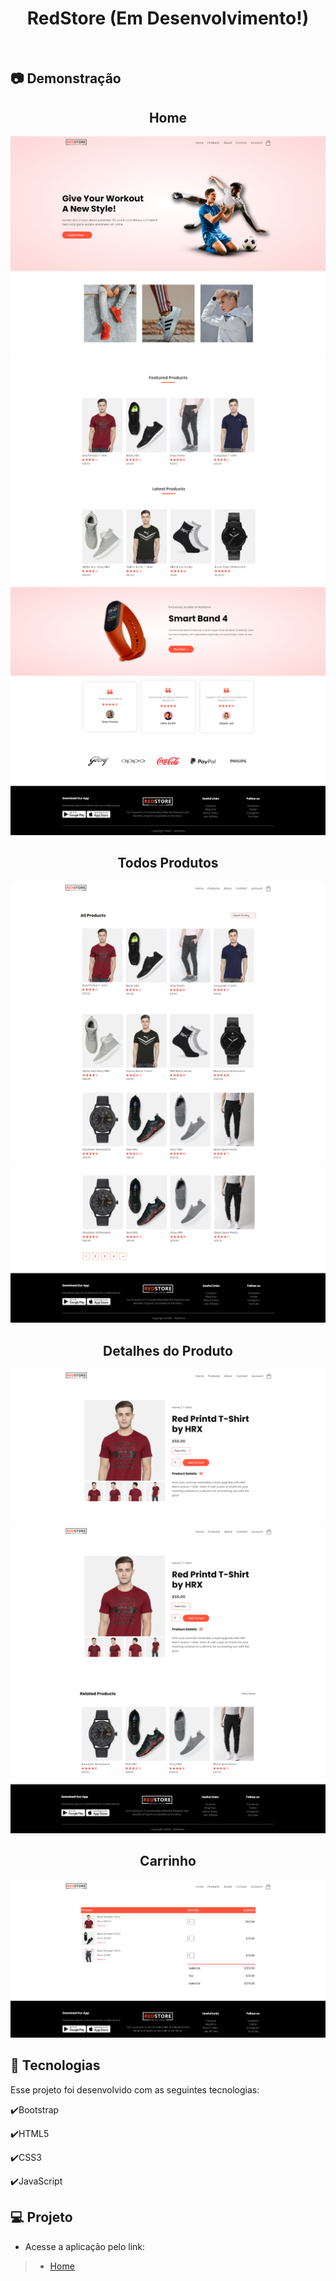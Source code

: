 <h1 align="center">
   RedStore (Em Desenvolvimento!)
</h1>

<br>

## :camera: Demonstração

<h2 align="center">
   Home
</h2>

![png1](frontend/github/Home.png)
![png2](frontend/github/Home2.png)
![png3](frontend/github/Home3.png)
![png4](frontend/github/Home4.png)
![png5](frontend/github/Home5.png)
![png6](frontend/github/Home6.png)

<h2 align="center">
   Todos Produtos
</h2>

![png7](frontend/github/All_products.png)
![png8](frontend/github/All_products_2.png)
![png9](frontend/github/All_products_3.png)

<h2 align="center">
   Detalhes do Produto
</h2>

![png10](frontend/github/product_details.png)
![png11](frontend/github/product_details.png)
![png12](frontend/github/product_details_2.png)

<h2 align="center">
   Carrinho
</h2>

![png13](frontend/github/Cart.png)

## :rocket: Tecnologias

Esse projeto foi desenvolvido com as seguintes tecnologias:

✔️Bootstrap

✔️HTML5

✔️CSS3

✔️JavaScript

## 💻 Projeto

- Acesse a aplicação pelo link:
> - [Home](https://redstore-plb.netlify.app)
